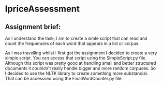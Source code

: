 # IpriceAssessment

## Assignment brief:
As I understand the task; I am to create a simle script that can read and count the frequencies of each word that appears in a list or corpus.

As I was travelling whilst I first got the assignment I decided to create a very simple script. You can access that script using the SimpleScript.py file. Although this script was pretty good at handling small and better structured documents it counldn't really handle bigger and more random corpuses. So I decided to use the NLTK library to create something more substancial. That can be accesssed using the FinalWordCounter.py file. 


